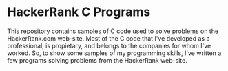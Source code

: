 HackerRank C Programs
=====================

This repository contains samples of C code used to solve problems on the HackerRank.com web-site.
Most of the C code that I've developed as a professional, is propietary, and belongs to the companies
for whom I've worked.  So, to show some samples of my programming skills, I've written a few programs
solving problems from the HackerRank web-site.